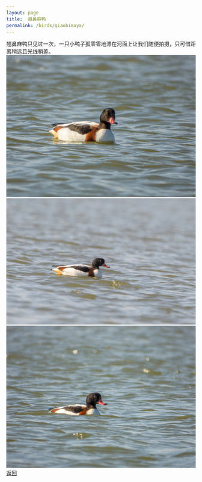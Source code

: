 ```yaml
---
layout: page
title: 	翘鼻麻鸭
permalink: /birds/qiaobimaya/
---
```

翘鼻麻鸭只见过一次，一只小鸭子孤零零地漂在河面上让我们随便拍摄，只可惜距离稍远且光线稍差。
![](../picture/翘鼻麻鸭/DSCN5053.jpg)
![](../picture/翘鼻麻鸭/DSC_0646.jpg)
![](../picture/翘鼻麻鸭/DSCN5052.jpg)
[返回](../../)
